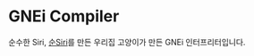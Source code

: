 # GNEi Compiler

순수한 Siri, [순Siri](https://github.com/DarkTornado/Sun-Siri)를 만든 우리집 고양이가 만든 GNEi 인터프리터입니다.
